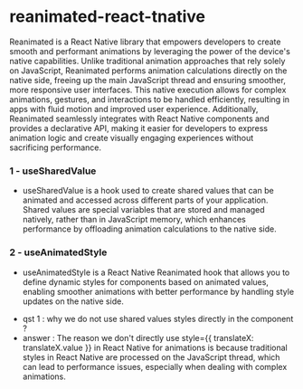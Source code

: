 # reanimated-react-tnative

Reanimated is a React Native library that empowers developers to create smooth and performant animations by leveraging the power of the device's native capabilities. Unlike traditional animation approaches that rely solely on JavaScript, Reanimated performs animation calculations directly on the native side, freeing up the main JavaScript thread and ensuring smoother, more responsive user interfaces. This native execution allows for complex animations, gestures, and interactions to be handled efficiently, resulting in apps with fluid motion and improved user experience. Additionally, Reanimated seamlessly integrates with React Native components and provides a declarative API, making it easier for developers to express animation logic and create visually engaging experiences without sacrificing performance.

### 1 - useSharedValue

- useSharedValue is a hook used to create shared values that can be animated and accessed across different parts of your application. Shared values are special variables that are stored and managed natively, rather than in JavaScript memory, which enhances performance by offloading animation calculations to the native side.

### 2 - useAnimatedStyle

- useAnimatedStyle is a React Native Reanimated hook that allows you to define dynamic styles for components based on animated values, enabling smoother animations with better performance by handling style updates on the native side.

* qst 1 : why we do not use shared values styles directly in the component ?
* answer : The reason we don't directly use style={{ translateX: translateX.value }} in React Native for animations is because traditional styles in React Native are processed on the JavaScript thread, which can lead to performance issues, especially when dealing with complex animations.
